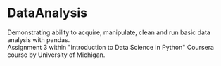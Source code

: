 # DataAnalysis

Demonstrating ability to acquire, manipulate, clean and run basic data analysis with pandas.     
Assignment 3 within "Introduction to Data Science in Python" Coursera course by University of Michigan.
